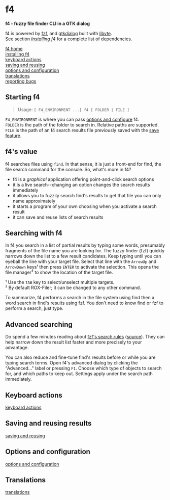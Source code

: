 # f4

**f4 - fuzzy file finder CLI in a GTK dialog**

f4 is powered by [fzf](https://github.com/junegunn/fzf), and
[gtkdialog](https://github.com/puppylinux-woof-CE/gtkdialog)
built with [libvte](http://ftp.gnome.org/pub/GNOME/sources/vte/).  
See section _[Installing f4](installing.md)_ for a complete list of dependencies.

[f4 home](https://github.com/step-/f4)  
[installing f4](installing.md)  
[keyboard actions](keyboard-actions.md)  
[saving and reusing](saving-reusing.md)  
[options and configuration](options-configuration.md)  
[translations](translations.md)  
[reporting bugs](https://github.com/step-/f4/issues)  

## Starting f4

> Usage: `[ F4_ENVIRONMENT ...] f4 [ FOLDER | FILE ]`

`F4_ENVIRONMENT` is where you can pass [options and configure](options-configuration.md) f4.  
`FOLDER` is the path of the folder to search in. Relative paths are supported.  
`FILE` is the path of an f4 search results file previously saved with the [save feature](saving-reusing.md).

## f4's value

f4 searches files using `find`.  In that sense, it is just a front-end for find, the file search command for the console.  So, what's more in f4?

* f4 is a _graphical_ application offering point-and-click search options
* it is a live search--changing an option changes the search results immediately
* it allows you to fuzzily search find's results to get that file you can only name approximately
* it starts a program of your own choosing when you activate a search result
* it can save and reuse lists of search results

## Searching with f4

In f4 you search in a list of partial results by typing some words, presumably fragments of the file name you are looking for.  The fuzzy finder (fzf) quickly narrows down the list to a few result candidates.  Keep typing until you can eyeball the line with your target file.  Select that line with the `ArrowUp` and `ArrowDown` keys¹ then press `ENTER` to activate the selection.  This opens the file manager² to show the location of the target file.

¹ Use the `TAB` key to select/unselect multiple targets.  
² By default ROX-Filer; it can be changed to any other command.  

To summarize, f4 performs a search in the file system using find then a word search in find's results using fzf.  You don't need to know find or fzf to perform a search, just type.

## Advanced searching

Do spend a few minutes reading about [fzf's search rules](https://www.mankier.com/1/fzf#Extended_Search_Mode) ([source](https://github.com/junegunn/fzf#search-syntax)). They can help narrow down the result list faster and more precisely to your advantage.

You can also reduce and fine-tune find's results before or while you are typing search terms.  Open f4's advanced dialog by clicking the "Advanced..." label or pressing `F1`.  Choose which type of objects to search for, and which paths to keep out.  Settings apply under the search path immediately.

## Keyboard actions

[keyboard actions](keyboard-actions.md)

## Saving and reusing results

[saving and reusing](saving-reusing.md)

## Options and configuration

[options and configuration](options-configuration.md)

## Translations

[translations](translations.md)

